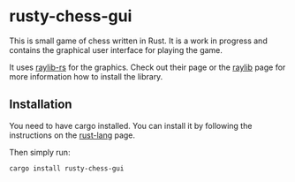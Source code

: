 # rusty-chess-gui

This is small game of chess written in Rust. It is a work in progress and
contains the graphical user interface for playing the game.

It uses [raylib-rs](https://github.com/raylib-rs/raylib-rs) for the graphics.
Check out their page or the [raylib](https://www.raylib.com/) page for more
information how to install the library.

## Installation

You need to have cargo installed. You can install it by following the
instructions on the [rust-lang](https://www.rust-lang.org/learn/get-started) page.

Then simply run:

```shell
cargo install rusty-chess-gui
```

